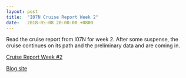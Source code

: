 ```yaml
---
layout: post
title:  "I07N Cruise Report Week 2"
date:   2018-05-08 20:00:00 +0800
---
```

<style>
img + em {
 text-align: justify;
 display: block;
 padding-left: 2em;
 padding-right: 2em;
}
</style>
Read the cruise report from I07N for week 2. After some suspense, the cruise continues on its path and the preliminary data and are coming in.   

[Cruise Report Week #2](https://usgoship.ucsd.edu/files/reports/2018_i07n/Week2_06may2018.pdf)

[Blog site](http://i07n.wordpress.com/blog/)

<!--more-->
